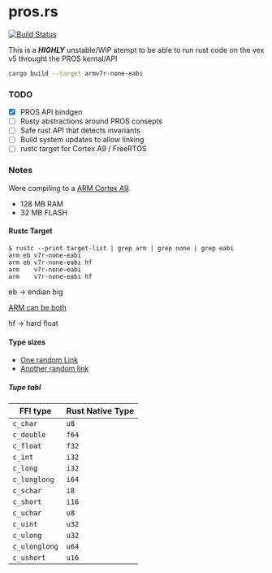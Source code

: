 # pros.rs
[![Build Status](https://travis-ci.com/aDotInTheVoid/pros.rs.svg?branch=master)](https://travis-ci.com/aDotInTheVoid/pros.rs)


This is a **_HIGHLY_** unstable/WIP atempt to be able to run rust code on the vex v5 throught the PROS kernal/API

```bash
cargo build --target armv7r-none-eabi
```

### TODO
- [X] PROS API bindgen
- [ ] Rusty abstractions around PROS consepts 
- [ ] Safe rust API that detects invariants
- [ ] Build system updates to allow linking
- [ ] rustc target for Cortex A9 / FreeRTOS 

### Notes

Were compiling to a [ARM Cortex A9](https://silver.arm.com/download/Software/BX100-DA-98001-r0p0-01rel3/DEN0013D_cortex_a_series_PG.pdf).

- 128 MB RAM
- 32 MB FLASH

#### Rustc Target
```
$ rustc --print target-list | grep arm | grep none | grep eabi
arm eb v7r-none-eabi 
arm eb v7r-none-eabi hf
arm    v7r-none-eabi 
arm    v7r-none-eabi hf
```

eb -> endian big

[ARM can be both](http://infocenter.arm.com/help/index.jsp?topic=/com.arm.doc.den0024a/ch08s02.html)

hf -> hard float

#### Type sizes
- [One random Link](http://infocenter.arm.com/help/index.jsp?topic=/com.arm.doc.dui0067d/BABFCGFC.html)
- [Another random link](http://infocenter.arm.com/help/index.jsp?topic=/com.arm.doc.den0024a/ch08s02.html)


##### Tupe tabl

FFI type      | Rust Native Type
--------------|-----------------
`c_char`      | `u8`
`c_double`	  | `f64`
`c_float`     | `f32`
`c_int`       | `i32`
`c_long`      | `i32`
`c_longlong	` | `i64`
`c_schar`     | `i8`
`c_short`     | `i16`
`c_uchar`     | `u8`
`c_uint`      | `u32`
`c_ulong`     | `u32`
`c_ulonglong` | `u64`
`c_ushort`    | `u16`

